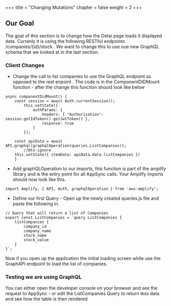 +++
title = "Changing Mutations"
chapter = false
weight = 2
+++

## Our Goal
The goal of this section is to change how the Detai page loads it displayed data.   Currenly it is using the following RESTful endpoints /companies/{id}/stock .  We want to change this to use oue new GraphQL schema that we looked at in the last section.


### Client Changes
* Change the call to list companies to use the GraphQL endpoint as opposed to the rest enpoint .  The code is in the ComponentDIDMount function - after the change this function should look like below

```tsx
async componentDidMount() {
    const session = await Auth.currentSession();
        this.setState({
            authParams: {
                headers: { "Authorization": session.getIdToken().getJwtToken() },
                response: true
            }
        });
        
    const apiData = await API.graphql(graphqlOperation(queries.ListCompanies));
        //@ts-ignore
    this.setState({ itemData: apiData.data.listCompanies })
    }

```

* Add graphQLOperation to our imports, this function is part of the amplify library and is the entry point for all AppSync calls. Your Amplify imports should now look like this.

```tsx
import Amplify, { API, Auth, graphqlOperation } from 'aws-amplify';
```


* Define our first Query - Open up the newly created queries.js file and paste the following in.

```tsx
// Query that will return a list of Companies
export const ListCompanies = `query ListCompanies {
    listCompanies { 
        company_id 
        company_name
        stock_name
        stock_value
    }
}`;
```

Now if you open up the application the initial loading screen while use the GraphAPI endpoint to load the list of companies.

### Testing we are using GraphQL
You can either open the developer console on your browser and see the request to AppSync - or edit the ListCompanies Query to return less data and see how the table is then rendered


